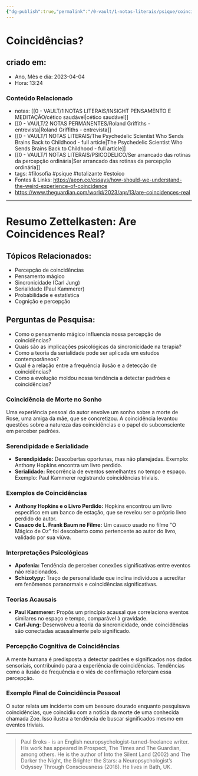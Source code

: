 ```yaml
---
{"dg-publish":true,"permalink":"/0-vault/1-notas-literais/psique/coincidencias-sao-reais/","tags":["filosofia","psique","totalizante","estoico"],"dgHomeLink":true,"dgShowLocalGraph":true,"dgShowFileTree":true,"dgEnableSearch":true}
---
```


# Coincidências? 

## criado em: 
-  Ano, Mês e dia: 2023-04-04
- Hora: 13:24

### Conteúdo Relacionado
- notas: [[0 - VAULT/1 NOTAS LITERAIS/INSIGHT PENSAMENTO E MEDITAÇÃO/cético saudável\|cético saudável]]
- [[0 - VAULT/2 NOTAS PERMANENTES/Roland Griffiths - entrevista\|Roland Griffiths - entrevista]]
- [[0 - VAULT/1 NOTAS LITERAIS/The Psychedelic Scientist Who Sends Brains Back to Childhood - full article\|The Psychedelic Scientist Who Sends Brains Back to Childhood - full article]]
- [[0 - VAULT/1 NOTAS LITERAIS/PSICODELICO/Ser arrancado das rotinas da percepção ordinária\|Ser arrancado das rotinas da percepção ordinária]]
- tags: #filosofia #psique #totalizante #estoico 
- Fontes & Links:  https://aeon.co/essays/how-should-we-understand-the-weird-experience-of-coincidence
- https://www.theguardian.com/world/2023/apr/13/are-coincidences-real
---

# Resumo Zettelkasten: Are Coincidences Real?

## Tópicos Relacionados:
- Percepção de coincidências
- Pensamento mágico
- Sincronicidade (Carl Jung)
- Serialidade (Paul Kammerer)
- Probabilidade e estatística
- Cognição e percepção

## Perguntas de Pesquisa:
- Como o pensamento mágico influencia nossa percepção de coincidências?
- Quais são as implicações psicológicas da sincronicidade na terapia?
- Como a teoria da serialidade pode ser aplicada em estudos contemporâneos?
- Qual é a relação entre a frequência ilusão e a detecção de coincidências?
- Como a evolução moldou nossa tendência a detectar padrões e coincidências?

### Coincidência de Morte no Sonho
Uma experiência pessoal do autor envolve um sonho sobre a morte de Rose, uma amiga da mãe, que se concretizou. A coincidência levantou questões sobre a natureza das coincidências e o papel do subconsciente em perceber padrões.

### Serendipidade e Serialidade
- **Serendipidade:** Descobertas oportunas, mas não planejadas. Exemplo: Anthony Hopkins encontra um livro perdido.
- **Serialidade:** Recorrência de eventos semelhantes no tempo e espaço. Exemplo: Paul Kammerer registrando coincidências triviais.

### Exemplos de Coincidências
- **Anthony Hopkins e o Livro Perdido:** Hopkins encontrou um livro específico em um banco de estação, que se revelou ser o próprio livro perdido do autor.
- **Casaco de L. Frank Baum no Filme:** Um casaco usado no filme "O Mágico de Oz" foi descoberto como pertencente ao autor do livro, validado por sua viúva.

### Interpretações Psicológicas
- **Apofenia:** Tendência de perceber conexões significativas entre eventos não relacionados.
- **Schizotypy:** Traço de personalidade que inclina indivíduos a acreditar em fenômenos paranormais e coincidências significativas.

### Teorias Acausais
- **Paul Kammerer:** Propôs um princípio acausal que correlaciona eventos similares no espaço e tempo, comparável à gravidade.
- **Carl Jung:** Desenvolveu a teoria da sincronicidade, onde coincidências são conectadas acausalmente pelo significado.

### Percepção Cognitiva de Coincidências
A mente humana é predisposta a detectar padrões e significados nos dados sensoriais, contribuindo para a experiência de coincidências. Tendências como a ilusão de frequência e o viés de confirmação reforçam essa percepção.

### Exemplo Final de Coincidência Pessoal
O autor relata um incidente com um besouro dourado enquanto pesquisava coincidências, que coincidiu com a notícia da morte de uma conhecida chamada Zoe. Isso ilustra a tendência de buscar significados mesmo em eventos triviais.

---


>Paul Broks - is an English neuropsychologist-turned-freelance writer. His work has appeared in Prospect, The Times and The Guardian, among others. He is the author of Into the Silent Land (2002) and The Darker the Night, the Brighter the Stars: a Neuropsychologist’s Odyssey Through Consciousness (2018). He lives in Bath, UK.

